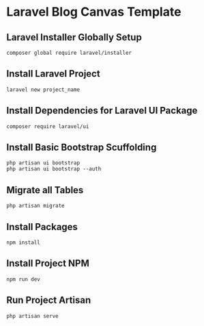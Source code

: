 # Laravel Blog Canvas Template

## Laravel Installer Globally Setup
```
composer global require laravel/installer
```

## Install Laravel Project
```
laravel new project_name
```

## Install Dependencies for Laravel UI Package
```
composer require laravel/ui
```

## Install Basic Bootstrap Scuffolding
```
php artisan ui bootstrap
php artisan ui bootstrap --auth
```

## Migrate all Tables
```
php artisan migrate
```

## Install Packages
```
npm install
```

## Install Project NPM
```
npm run dev
```

## Run Project Artisan
```
php artisan serve
```